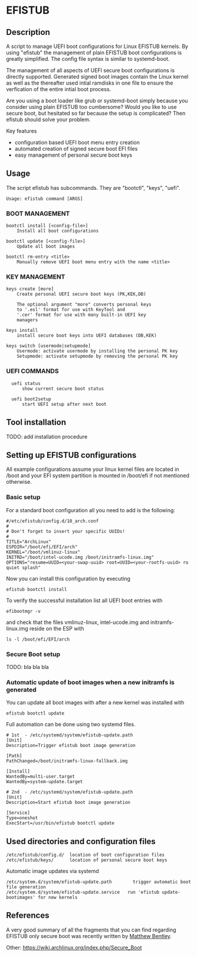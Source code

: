# EFISTUB
## Description

A script to manage UEFI boot configurations for Linux EFISTUB kernels. By using "efistub" the management of plain EFISTUB boot configurations is greatly simplified. The config file syntax is similar to systemd-boot.

The management of all aspects of UEFI secure boot configurations is directly supported.
Generated signed boot images contain the Linux kernel as well as the thereafter used
intial ramdisks in one file to ensure the verfication of the entire intial boot process.

Are you using a boot loader like grub or systemd-boot simply because you consider
using plain EFISTUB too cumbersome? Would you like to use secure boot, but hesitated so
far because the setup is complicated? Then efistub should solve your problem.

Key features
  - configuration based UEFI boot menu entry creation
  - automated creation of signed secure boot EFI files
  - easy management of personal secure boot keys

## Usage

The script efistub has subcommands. They are "bootctl", "keys", "uefi".
```
Usage: efistub command [ARGS]
```

### BOOT MANAGEMENT

```
bootctl install [<config-file>]
    Install all boot configurations

bootctl update [<config-file>]
    Update all boot images

bootctl rm-entry <title>
    Manually remove UEFI boot menu entry with the name <title>
```

### KEY MANAGEMENT

```
keys create [more]
    Create personal UEFI secure boot keys (PK,KEK,DB)

    The optional argument "more" converts personal keys
    to '.esl' format for use with KeyTool and
    '.cer' format for use with many built-in UEFI key
    managers

keys install
    install secure boot keys into UEFI databases (DB,KEK)

keys switch [usermode|setupmode]
    Usermode: activate usermode by installing the personal PK key
    Setupmode: activate setupmode by removing the personal PK key
```

### UEFI COMMANDS

```
  uefi status
      show current secure boot status

  uefi boot2setup
      start UEFI setup after next boot
```

## Tool installation

TODO: add installation procedure

## Setting up EFISTUB configurations

All example configurations assume your linux kernel files are located in /boot and your
EFI system partition is mounted in /boot/efi if not mentioned otherwise.

### Basic setup

For a standard boot configuration all you need to add is the following:

```
#/etc/efistub/config.d/10_arch.conf
#
# Don't forget to insert your specific UUIDs!
#
TITLE="ArchLinux"
ESPDIR="/boot/efi/EFI/arch"
KERNEL="/boot/vmlinuz-linux"
INITRD="/boot/intel-ucode.img /boot/initramfs-linux.img"
OPTIONS="resume=UUID=<your-swap-uuid> root=UUID=<your-rootfs-uuid> ro quiet splash"
```

Now you can install this configuration by executing

```
efistub bootctl install
```

To verify the successful installation list all UEFI boot entries with
```
efibootmgr -v
```
and check that the files vmlinuz-linux, intel-ucode.img and initramfs-linux.img reside on the ESP
with
```
ls -l /boot/efi/EFI/arch
```
### Secure Boot setup

TODO: bla bla bla

### Automatic update of boot images when a new initramfs is generated

You can update all boot images with after a new kernel was installed with
```
efistub bootctl update
```

Full automation can be done using two systemd files.
```
# 1st  - /etc/systemd/system/efistub-update.path
[Unit]
Description=Trigger efistub boot image generation

[Path]
PathChanged=/boot/initramfs-linux-fallback.img

[Install]
WantedBy=multi-user.target
WantedBy=system-update.target
```
```
# 2nd  - /etc/systemd/system/efistub-update.path
[Unit]
Description=Start efistub boot image generation

[Service]
Type=oneshot
ExecStart=/usr/bin/efistub bootctl update
```
## Used directories and configuration files

```
/etc/efistub/config.d/  location of boot configuration files
/etc/efistub/keys/      location of personal secure boot keys
```

Automatic image updates via systemd

```
/etc/system.d/system/efistub-update.path	    trigger automatic boot file generation
/etc/system.d/system/efistub-update.service   run 'efistub update-bootimages' for new kernels
```

## References

A very good summary of all the fragments that you can find regarding EFISTUB only secure boot was recently written
by [Matthew Bentley](https://bentley.link/secureboot).

Other:
https://wiki.archlinux.org/index.php/Secure_Boot
